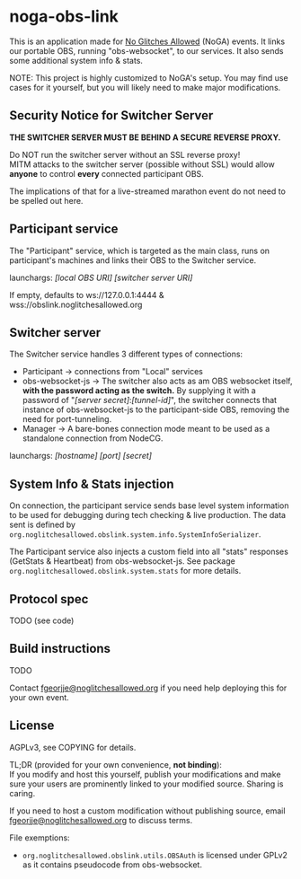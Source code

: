 # noga-obs-link

This is an application made for
[No Glitches Allowed](https://noglitchesallowed.org) (NoGA) events.
It links our portable OBS, running "obs-websocket", to our services.
It also sends some additional system info & stats.

NOTE: This project is highly customized to NoGA's setup.
You may find use cases for it yourself, but you will likely need
to make major modifications.

## Security Notice for Switcher Server

**THE SWITCHER SERVER MUST BE BEHIND A SECURE REVERSE PROXY.**

Do NOT run the switcher server without an SSL reverse proxy!   
MITM attacks to the switcher server (possible without SSL) would allow **anyone**
to control **every** connected participant OBS.

The implications of that for a live-streamed marathon event
do not need to be spelled out here.


## Participant service
The "Participant" service, which is targeted as the main class,
runs on participant's machines and links their OBS to the Switcher service.

launchargs: *\[local OBS URI\]* *\[switcher server URI\]*

If empty, defaults to ws://127.0.0.1:4444 & wss://obslink.noglitchesallowed.org

## Switcher server
The Switcher service handles 3 different types of connections:
- Participant -> connections from "Local" services
- obs-websocket-js -> The switcher also acts as am OBS websocket itself,
**with the password acting as the switch.**
By supplying it with a password of "*\[server secret\]*:*\[tunnel-id\]*",
the switcher connects that instance of obs-websocket-js
to the participant-side OBS, removing the need for port-tunneling.
- Manager -> A bare-bones connection mode meant to be used
as a standalone connection from NodeCG.

launchargs: *\[hostname\]* *\[port\]* *\[secret\]*

## System Info & Stats injection

On connection, the participant service sends base level
system information to be used for debugging during
tech checking & live production. The data sent is defined by
`org.noglitchesallowed.obslink.system.info.SystemInfoSerializer`.

The Participant service also injects a custom field into all
"stats" responses (GetStats & Heartbeat) from obs-websocket-js.
See package `org.noglitchesallowed.obslink.system.stats`
for more details.



## Protocol spec

TODO (see code)

## Build instructions

TODO

Contact [fgeorjje@noglitchesallowed.org](mailto:fgeorjje@noglitchesallowed.org)
if you need help deploying this for your own event.

## License

AGPLv3, see COPYING for details.

TL;DR (provided for your own convenience, **not binding**):  
If you modify and host this yourself, publish your modifications
and make sure your users are prominently linked to your modified source.
Sharing is caring.

If you need to host a custom modification
without publishing source, email 
[fgeorjje@noglitchesallowed.org](mailto:fgeorjje@noglitchesallowed.org)
to discuss terms.

File exemptions:
- `org.noglitchesallowed.obslink.utils.OBSAuth` is licensed under GPLv2
as it contains pseudocode from obs-websocket.